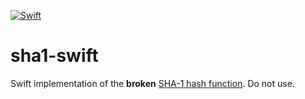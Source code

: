 [![Swift](https://github.com/nixberg/sha1-swift/actions/workflows/swift.yml/badge.svg)](
https://github.com/nixberg/sha1-swift/actions/workflows/swift.yml)

# sha1-swift

Swift implementation of the **broken** [SHA-1 hash function](https://en.wikipedia.org/wiki/SHA-1).
Do not use.
